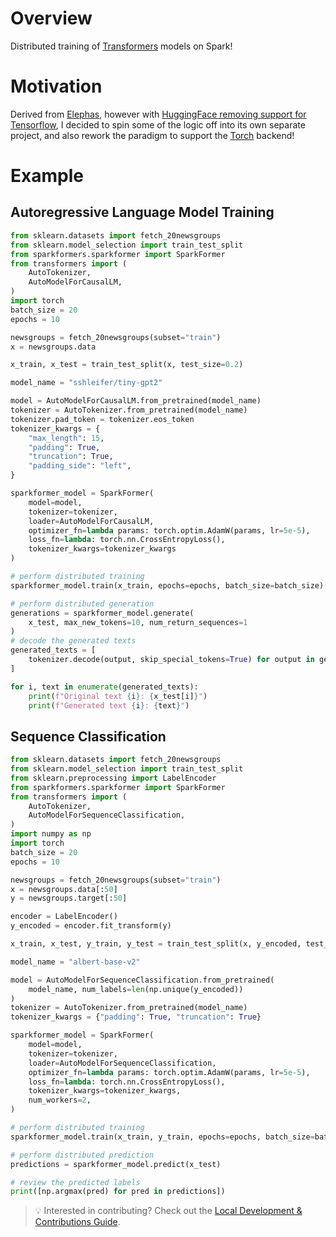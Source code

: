 # Overview
Distributed training of [Transformers](https://github.com/huggingface/transformers) models on Spark!

# Motivation
Derived from [Elephas](https://github.com/danielenricocahall/elephas), however with [HuggingFace removing support for Tensorflow](https://www.linkedin.com/posts/leonidboytsov_wow-the-huggingface-library-is-dropping-activity-7339003651773915137-mmrV#:~:text=I%20have%20bittersweet%20news%20to,even%20if%20outside%20of%20PyTorch.), I decided to spin some of the logic off into its own separate project, and also rework the paradigm to support the [Torch](https://pytorch.org/) backend!

# Example

## Autoregressive Language Model Training
```python
from sklearn.datasets import fetch_20newsgroups
from sklearn.model_selection import train_test_split
from sparkformers.sparkformer import SparkFormer
from transformers import (
    AutoTokenizer,
    AutoModelForCausalLM,
)
import torch
batch_size = 20
epochs = 10

newsgroups = fetch_20newsgroups(subset="train")
x = newsgroups.data

x_train, x_test = train_test_split(x, test_size=0.2)

model_name = "sshleifer/tiny-gpt2"

model = AutoModelForCausalLM.from_pretrained(model_name)
tokenizer = AutoTokenizer.from_pretrained(model_name)
tokenizer.pad_token = tokenizer.eos_token
tokenizer_kwargs = {
    "max_length": 15,
    "padding": True,
    "truncation": True,
    "padding_side": "left",
}

sparkformer_model = SparkFormer(
    model=model,
    tokenizer=tokenizer,
    loader=AutoModelForCausalLM,
    optimizer_fn=lambda params: torch.optim.AdamW(params, lr=5e-5),
    loss_fn=lambda: torch.nn.CrossEntropyLoss(),
    tokenizer_kwargs=tokenizer_kwargs
)

# perform distributed training
sparkformer_model.train(x_train, epochs=epochs, batch_size=batch_size)

# perform distributed generation
generations = sparkformer_model.generate(
    x_test, max_new_tokens=10, num_return_sequences=1
)
# decode the generated texts
generated_texts = [
    tokenizer.decode(output, skip_special_tokens=True) for output in generations
]

for i, text in enumerate(generated_texts):
    print(f"Original text {i}: {x_test[i]}")
    print(f"Generated text {i}: {text}")
```

## Sequence Classification
```python
from sklearn.datasets import fetch_20newsgroups
from sklearn.model_selection import train_test_split
from sklearn.preprocessing import LabelEncoder
from sparkformers.sparkformer import SparkFormer
from transformers import (
    AutoTokenizer,
    AutoModelForSequenceClassification,
)
import numpy as np
import torch
batch_size = 20
epochs = 10

newsgroups = fetch_20newsgroups(subset="train")
x = newsgroups.data[:50]
y = newsgroups.target[:50]

encoder = LabelEncoder()
y_encoded = encoder.fit_transform(y)

x_train, x_test, y_train, y_test = train_test_split(x, y_encoded, test_size=0.5)

model_name = "albert-base-v2"

model = AutoModelForSequenceClassification.from_pretrained(
    model_name, num_labels=len(np.unique(y_encoded))
)
tokenizer = AutoTokenizer.from_pretrained(model_name)
tokenizer_kwargs = {"padding": True, "truncation": True}

sparkformer_model = SparkFormer(
    model=model,
    tokenizer=tokenizer,
    loader=AutoModelForSequenceClassification,
    optimizer_fn=lambda params: torch.optim.AdamW(params, lr=5e-5),
    loss_fn=lambda: torch.nn.CrossEntropyLoss(),
    tokenizer_kwargs=tokenizer_kwargs,
    num_workers=2,
)

# perform distributed training
sparkformer_model.train(x_train, y_train, epochs=epochs, batch_size=batch_size)

# perform distributed prediction
predictions = sparkformer_model.predict(x_test)

# review the predicted labels
print([np.argmax(pred) for pred in predictions])
```

> 💡 Interested in contributing? Check out the [Local Development & Contributions Guide](https://github.com/danielenricocahall/sparkformers/blob/main/CONTRIBUTING.md).